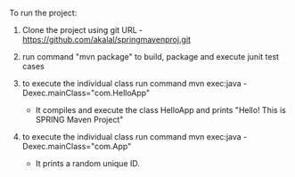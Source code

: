 To run the project:

1) Clone the project using git URL - https://github.com/akalal/springmavenproj.git

2) run command "mvn package" to build, package and execute junit test cases 

3) to execute the individual class run command   mvn exec:java -Dexec.mainClass="com.HelloApp"

    - It compiles and execute the class HelloApp and prints "Hello! This is SPRING Maven Project" 
    
4) to execute the individual class run command   mvn exec:java -Dexec.mainClass="com.App"

    - It prints a random unique ID.